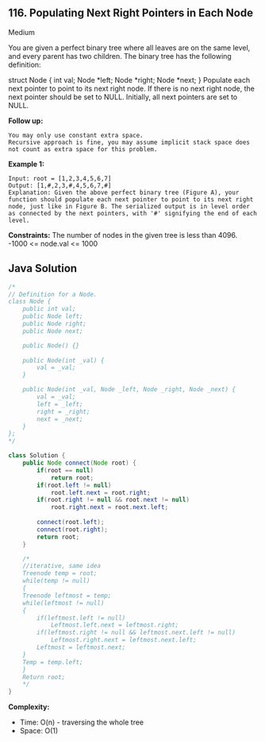 ## 116. Populating Next Right Pointers in Each Node
Medium

You are given a perfect binary tree where all leaves are on the same level, and every parent has two children. The binary tree has the following definition:

struct Node {
  int val;
  Node *left;
  Node *right;
  Node *next;
}
Populate each next pointer to point to its next right node. If there is no next right node, the next pointer should be set to NULL.
Initially, all next pointers are set to NULL.

**Follow up:**
```
You may only use constant extra space.
Recursive approach is fine, you may assume implicit stack space does not count as extra space for this problem.
```

**Example 1:**
```
Input: root = [1,2,3,4,5,6,7]
Output: [1,#,2,3,#,4,5,6,7,#]
Explanation: Given the above perfect binary tree (Figure A), your function should populate each next pointer to point to its next right node, just like in Figure B. The serialized output is in level order as connected by the next pointers, with '#' signifying the end of each level.
```

**Constraints:**
The number of nodes in the given tree is less than 4096.
-1000 <= node.val <= 1000

## Java Solution
```java
/*
// Definition for a Node.
class Node {
    public int val;
    public Node left;
    public Node right;
    public Node next;

    public Node() {}
    
    public Node(int _val) {
        val = _val;
    }

    public Node(int _val, Node _left, Node _right, Node _next) {
        val = _val;
        left = _left;
        right = _right;
        next = _next;
    }
};
*/

class Solution {
    public Node connect(Node root) {
        if(root == null)
            return root;
        if(root.left != null)
            root.left.next = root.right;
        if(root.right != null && root.next != null)
            root.right.next = root.next.left;
        
        connect(root.left);
        connect(root.right);
        return root;
    }

    /*
    //iterative, same idea
    Treenode temp = root;
	while(temp != null) 
	{
	Treenode leftmost = temp;
	while(leftmost != null)
	{
		if(leftmost.left != null)
			Leftmost.left.next = leftmost.right;
		if(leftmost.right != null && leftmost.next.left != null)
			Leftmost.right.next = leftmost.next.left;
		Leftmost = leftmost.next;
	}
	Temp = temp.left;
	}
	Return root;
    */
}
```

**Complexity:**
* Time: O(n) - traversing the whole tree
* Space: O(1)